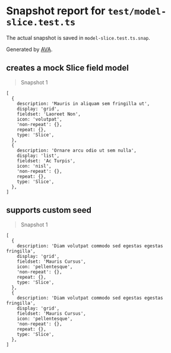 # Snapshot report for `test/model-slice.test.ts`

The actual snapshot is saved in `model-slice.test.ts.snap`.

Generated by [AVA](https://avajs.dev).

## creates a mock Slice field model

> Snapshot 1

    [
      {
        description: 'Mauris in aliquam sem fringilla ut',
        display: 'grid',
        fieldset: 'Laoreet Non',
        icon: 'volutpat',
        'non-repeat': {},
        repeat: {},
        type: 'Slice',
      },
      {
        description: 'Ornare arcu odio ut sem nulla',
        display: 'list',
        fieldset: 'Ac Turpis',
        icon: 'nisl',
        'non-repeat': {},
        repeat: {},
        type: 'Slice',
      },
    ]

## supports custom seed

> Snapshot 1

    [
      {
        description: 'Diam volutpat commodo sed egestas egestas fringilla',
        display: 'grid',
        fieldset: 'Mauris Cursus',
        icon: 'pellentesque',
        'non-repeat': {},
        repeat: {},
        type: 'Slice',
      },
      {
        description: 'Diam volutpat commodo sed egestas egestas fringilla',
        display: 'grid',
        fieldset: 'Mauris Cursus',
        icon: 'pellentesque',
        'non-repeat': {},
        repeat: {},
        type: 'Slice',
      },
    ]
